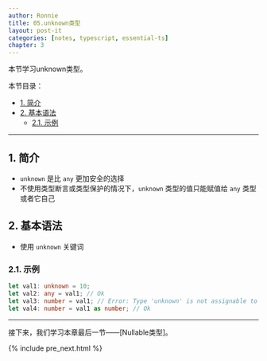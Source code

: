 ```yaml
---
author: Ronnie
title: 05.unknown类型
layout: post-it
categories: [notes, typescript, essential-ts]
chapter: 3
---
```


<!-- # unknown类型 -->
本节学习unknown类型。

本节目录：
<!-- TOC -->

- [1. 简介](#1-简介)
- [2. 基本语法](#2-基本语法)
    - [2.1. 示例](#21-示例)

<!-- /TOC -->

---

## 1. 简介
- `unknown` 是比 `any` 更加安全的选择
- 不使用类型断言或类型保护的情况下，`unknown` 类型的值只能赋值给 `any` 类型或者它自己

## 2. 基本语法
- 使用 `unknown` 关键词

### 2.1. 示例

```typescript
let val1: unknown = 10;
let val2: any = val1; // Ok
let val3: number = val1; // Error: Type 'unknown' is not assignable to type 'number'.ts(2322)
let val4: number = val1 as number; // Ok
```

---

接下来，我们学习本章最后一节——[Nullable类型]。

{% include pre_next.html %}
